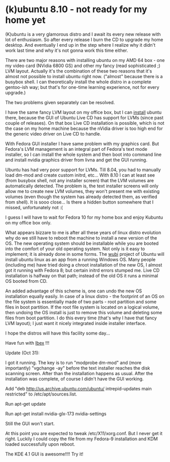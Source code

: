 (k)ubuntu 8.10 - not ready for my home yet
===
(K)ubuntu is a very glamorous distro and I await its every new release with lot of enthusiasm. So after every release I burn the CD to upgrade my home desktop. And eventually I end up in the step where I realize why it didn't work last time and why it's not gonna work this time either.  
  
There are two major reasons with installing ubuntu on my AMD 64 box - one my video card (NVidia 6800 GS) and other my fancy (read sophisticated ;) LVM layout. Actually it's the combination of these two reasons that it's almost not possible to install ubuntu right now. ("almost" because there is a busybox shell. I can theoretically install the whole distro in a complete gentoo-ish way; but that's for one-time learning experience, not for every upgrade.)  
  
The two problems given separately can be resolved.  
  
I have the same fancy LVM layout on my office box, but I can [install][0] ubuntu there, because the GUI of Ubuntu Live CD has support for LVMs (since past couple of releases). On that box Live CD installation is possible, which is not the case on my home machine because the nVidia driver is too high end for the generic video driver on Live CD to handle.  
  
With Fedora GUI installer I have same problem with my graphics card. But Fedora's LVM management is an integral part of Fedora's text mode installer, so I can install the whole system and then boot into command line and install nvidia graphics driver from livna and get the GUI running.  
  
Ubuntu has had very poor support for LVMs. Till 8.04, you had to manually load dm-mod and create custom initrd, etc... With 8.10 I can at least see (from busybox shell, not any installer screen) that the LVM volumes are automatically detected. The problem is, the text installer screens will only allow me to create new LVM volumes, they won't present me with existing volumes (even though the system has already detected them, as verified from shell). It is sooo close... Is there a hidden button somewhere that I missed, unfortunately not :(  
  
I guess I will have to wait for Fedora 10 for my home box and enjoy Kubuntu on my office box only.  
  
What appears bizzare to me is after all these years of linux distro evolution why do we still have to reboot the machine to install a new version of the OS. The new operating system should be installable while you are booted into the comfort of your old operating system. Not only is it easy to implement; it is already done in some forms. The [wubi][1] project of Ubuntu will install ubuntu linux as an app from a running Windows OS. Many people (including me) have tried doing a chroot installation of the new OS, I almost got it running with Fedora 8; but certain initrd errors stumped me. Live CD installation is halfway on that path; instead of the old OS it runs a minimal OS booted from CD.  
  
An added advantage of this scheme is, one can undo the new OS installation equally easily. In case of a linux distro - the footprint of an OS on the file system is essentially made of two parts - root partition and some files in boot partition. If the root file system is located on a logical volume, then undoing the OS install is just to remove this volume and deleting some files from boot partition. I do this every time (that's why I have that fancy LVM layout); I just want it nicely integrated inside installer interface.  
  
I hope the distros will have this facility some day...  
  
Have fun with [Ibex][2] !!!  
  
Update (Oct 31):  
  
I got it running. The key is to run "modprobe dm-mod" and (more importantly) "vgchange -ay" before the text installer reaches the disk scanning screen. After than the installation happens as usual. After the installation was complete, of course I didn't have the GUI working.  
  
Add "deb http://us.archive.ubuntu.com/ubuntu/ intrepid-updates main restricted" to /etc/apt/sources.list.  
  
Run apt-get update  
  
Run apt-get install nvidia-glx-173 nvidia-settings  
  
Still the GUI won't start.  
  
At this point you are expected to tweak /etc/X11/xorg.conf. But I never get it right. Luckily I could copy the file from my Fedora-9 installation and KDM loaded successfully upon reboot.  
  
The KDE 4.1 GUI is awesome!!!! Try it!

[0]: http://jyro.blogspot.com/2008/04/my-home-desktop-is-giving-problems.html
[1]: http://wubi-installer.org/
[2]: http://www.kubuntu.org/


